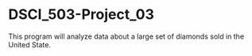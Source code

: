 # DSCI_503-Project_03
This program will analyze data about a large set of diamonds sold in the United State.
